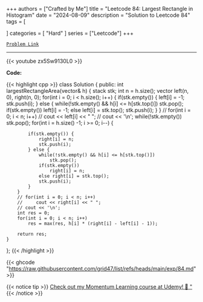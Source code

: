 
+++
authors = ["Crafted by Me"]
title = "Leetcode 84: Largest Rectangle in Histogram"
date = "2024-08-09"
description = "Solution to Leetcode 84"
tags = [
    
]
categories = [
    "Hard"
]
series = ["Leetcode"]
+++



[`Problem Link`](https://leetcode.com/problems/largest-rectangle-in-histogram/description/)

---

{{< youtube zx5Sw9130L0 >}}

**Code:**

{{< highlight cpp >}}
class Solution {
public:
    int largestRectangleArea(vector<int>& h) {
        stack<int> stk;
        int n = h.size();
        vector<int> left(n, 0), right(n, 0);
        for(int i = 0; i < h.size(); i++) {
            if(stk.empty()) {
                left[i] = -1;
                stk.push(i);
            } else {
                while(!stk.empty() && h[i] <= h[stk.top()])
                    stk.pop();
                if(stk.empty())
                    left[i] = -1;
                else left[i] = stk.top();
                stk.push(i);
            }
        }
        // for(int i = 0; i < n; i++)
        //     cout << left[i] << " ";
        // cout << '\n';
        while(!stk.empty()) stk.pop();
        for(int i = h.size() -1; i >= 0; i--) {
            
            if(stk.empty()) {
                right[i] = n;
                stk.push(i);
            } else {
                while(!stk.empty() && h[i] <= h[stk.top()])
                    stk.pop();
                if(stk.empty())
                    right[i] = n;
                else right[i] = stk.top();
                stk.push(i);
            }
        }
        // for(int i = 0; i < n; i++)
        //     cout << right[i] << " ";
        // cout << '\n';        
        int res = 0;
        for(int i = 0; i < n; i++)
            res = max(res, h[i] * (right[i] - left[i] - 1));
        
        return res;
    }
};
{{< /highlight >}}

{{< ghcode "https://raw.githubusercontent.com/grid47/list/refs/heads/main/exp/84.md" >}}

{{< notice tip >}}
[Check out my Momentum Learning course at Udemy! 🚀 "](https://www.udemy.com/course/blind-75-the-data-structures-and-algorithms-essentials/)
{{< /notice >}}

